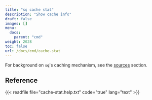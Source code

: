 ```yaml
---
title: "sq cache stat"
description: "Show cache info"
draft: false
images: []
menu:
  docs:
    parent: "cmd"
weight: 2028
toc: false
url: /docs/cmd/cache-stat
---
```


For background on `sq`'s caching mechanism, see the [sources](/docs/source#cache) section.

## Reference

{{< readfile file="cache-stat.help.txt" code="true" lang="text" >}}
